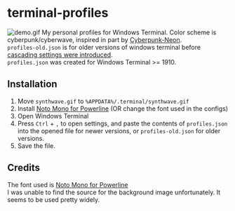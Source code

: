 # terminal-profiles
![demo.gif](./demo.gif)
My personal profiles for Windows Terminal. Color scheme is cyberpunk/cyberwave, inspired in part by [Cyberpunk-Neon](https://github.com/Roboron3042/Cyberpunk-Neon).  
`profiles-old.json` is for older versions of windows terminal before [cascading settings were introduced](https://devblogs.microsoft.com/commandline/windows-terminal-preview-1910-release/).  
`profiles.json` was created for Windows Terminal >= 1910.  
## Installation
1. Move `synthwave.gif` to `%APPDATA%/.terminal/synthwave.gif`
2. Install [Noto Mono for Powerline](https://github.com/powerline/fonts/blob/master/NotoMono/Noto%20Mono%20for%20Powerline.ttf) (OR change the font used in the configs)
3. Open Windows Terminal
4. Press `Ctrl` + `,` to open settings, and paste the contents of `profiles.json` into the opened file for newer versions, or `profiles-old.json` for older versions.
5. Save the file.

## Credits
The font used is [Noto Mono for Powerline](https://github.com/powerline/fonts/blob/master/NotoMono/Noto%20Mono%20for%20Powerline.ttf)  
I was unable to find the source for the background image unfortunately. It seems to be used pretty widely.  
